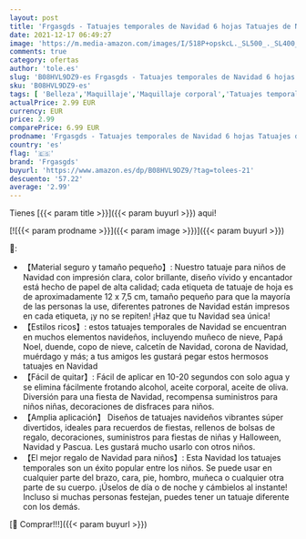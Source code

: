 ```yaml
---
layout: post
title: 'Frgasgds - Tatuajes temporales de Navidad 6 hojas Tatuajes de Navidad Tatuajes de Navidad para niños Papá Noel Reno Copo de nieve Muñeco de nieve Árbol de Navidad Muchos patrones Tatuajes para Niños Niñas  Red '
date: 2021-12-17 06:49:27
image: 'https://m.media-amazon.com/images/I/518P+opskcL._SL500_._SL400_.jpg'
comments: true
category: ofertas
author: 'tole.es'
slug: 'B08HVL9DZ9-es Frgasgds - Tatuajes temporales de Navidad 6 hojas Tatuajes...'
sku: 'B08HVL9DZ9-es'
tags: [ 'Belleza','Maquillaje','Maquillaje corporal','Tatuajes temporales','frgasgds','navidad', ]
actualPrice: 2.99 EUR
currency: EUR
price: 2.99
comparePrice: 6.99 EUR
prodname: 'Frgasgds - Tatuajes temporales de Navidad 6 hojas Tatuajes de Navidad Tatuajes de Navidad para niños Papá Noel Reno Copo de nieve Muñeco de nieve Árbol de Navidad Muchos patrones Tatuajes para Niños Niñas  Red '
country: 'es'
flag: '🇪🇸'
brand: 'Frgasgds'
buyurl: 'https://www.amazon.es/dp/B08HVL9DZ9/?tag=tolees-21'
descuento: '57.22'
average: '2.99'
---
```


Tienes [{{< param title >}}]({{< param buyurl >}}) aqui!

[![{{< param prodname >}}]({{< param image >}})]({{< param buyurl >}})

🔎:

- 【Material seguro y tamaño pequeño】: Nuestro tatuaje para niños de Navidad con impresión clara, color brillante, diseño vívido y encantador está hecho de papel de alta calidad; cada etiqueta de tatuaje de hoja es de aproximadamente 12 x 7,5 cm, tamaño pequeño para que la mayoría de las personas la use, diferentes patrones de Navidad están impresos en cada etiqueta, ¡y no se repiten! ¡Haz que tu Navidad sea única!
- 【Estilos ricos】: estos tatuajes temporales de Navidad se encuentran en muchos elementos navideños, incluyendo muñeco de nieve, Papá Noel, duende, copo de nieve, calcetín de Navidad, corona de Navidad, muérdago y más; a tus amigos les gustará pegar estos hermosos tatuajes en Navidad
- 【Fácil de quitar】: Fácil de aplicar en 10-20 segundos con solo agua y se elimina fácilmente frotando alcohol, aceite corporal, aceite de oliva. Diversión para una fiesta de Navidad, recompensa suministros para niños niñas, decoraciones de disfraces para niños.
- 【Amplia aplicación】 Diseños de tatuajes navideños vibrantes súper divertidos, ideales para recuerdos de fiestas, rellenos de bolsas de regalo, decoraciones, suministros para fiestas de niñas y Halloween, Navidad y Pascua. Les gustará mucho usarlo con otros niños.
- 【El mejor regalo de Navidad para niños】: Esta Navidad los tatuajes temporales son un éxito popular entre los niños. Se puede usar en cualquier parte del brazo, cara, pie, hombro, muñeca o cualquier otra parte de su cuerpo. ¡Úselos de día o de noche y cámbielos al instante! Incluso si muchas personas festejan, puedes tener un tatuaje diferente con los demás.

[🛒 Comprar!!!]({{< param buyurl >}})
